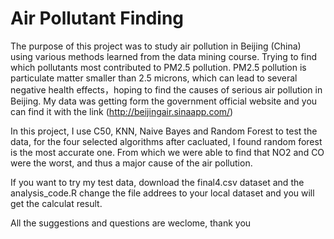 # Air Pollutant Finding
The purpose of this project was to study air pollution in Beijing (China) using various methods learned from the data mining course. Trying to find which pollutants most contributed to PM2.5 pollution. PM2.5 pollution is particulate matter smaller than 2.5 microns, which can lead to several negative health effects，hoping to find the causes of serious air pollution in Beijing. My data was getting form the government official website and you can find it with the link (http://beijingair.sinaapp.com/)

In this project, I use C50, KNN, Naive Bayes and Random Forest to test the data, for the four selected algorithms after cacluated, I found random forest is the most accurate one. From which we were able to find that NO2 and CO were the worst, and thus a major cause of the air pollution.

If you want to try my test data, download the final4.csv dataset and the analysis_code.R change the file addrees to your local dataset and you will get the calculat result.

All the suggestions and questions are weclome, thank you
